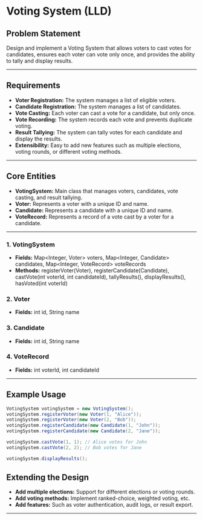 # Voting System (LLD)

## Problem Statement

Design and implement a Voting System that allows voters to cast votes for candidates, ensures each voter can vote only once, and provides the ability to tally and display results.

---

## Requirements

- **Voter Registration:** The system manages a list of eligible voters.
- **Candidate Registration:** The system manages a list of candidates.
- **Vote Casting:** Each voter can cast a vote for a candidate, but only once.
- **Vote Recording:** The system records each vote and prevents duplicate voting.
- **Result Tallying:** The system can tally votes for each candidate and display the results.
- **Extensibility:** Easy to add new features such as multiple elections, voting rounds, or different voting methods.

---

## Core Entities

- **VotingSystem:** Main class that manages voters, candidates, vote casting, and result tallying.
- **Voter:** Represents a voter with a unique ID and name.
- **Candidate:** Represents a candidate with a unique ID and name.
- **VoteRecord:** Represents a record of a vote cast by a voter for a candidate.

---



### 1. VotingSystem

- **Fields:** Map<Integer, Voter> voters, Map<Integer, Candidate> candidates, Map<Integer, VoteRecord> voteRecords
- **Methods:** registerVoter(Voter), registerCandidate(Candidate), castVote(int voterId, int candidateId), tallyResults(), displayResults(), hasVoted(int voterId)

### 2. Voter

- **Fields:** int id, String name

### 3. Candidate

- **Fields:** int id, String name

### 4. VoteRecord

- **Fields:** int voterId, int candidateId

---

## Example Usage

```java
VotingSystem votingSystem = new VotingSystem();
votingSystem.registerVoter(new Voter(1, "Alice"));
votingSystem.registerVoter(new Voter(2, "Bob"));
votingSystem.registerCandidate(new Candidate(1, "John"));
votingSystem.registerCandidate(new Candidate(2, "Jane"));

votingSystem.castVote(1, 1); // Alice votes for John
votingSystem.castVote(2, 2); // Bob votes for Jane

votingSystem.displayResults();
```

## Extending the Design

- **Add multiple elections:** Support for different elections or voting rounds.
- **Add voting methods:** Implement ranked-choice, weighted voting, etc.
- **Add features:** Such as voter authentication, audit logs, or result export.

---
